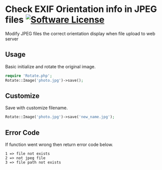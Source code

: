 # Check EXIF Orientation info in JPEG files [![Software License](https://img.shields.io/badge/license-MIT-brightgreen.svg?style=flat-square)](LICENSE.md)
Modify JPEG files the correct orientation display when file upload to web server

## Usage
Basic initialize and rotate the original image.
```php
require 'Rotate.php';
Rotate::Image('photo.jpg')->save();
```
## Customize
Save with customize filename.
```php
Rotate::Image('photo.jpg')->save('new_name.jpg');
```
## Error Code
If function went wrong then return error code below.
```
1 => file not exists
2 => not jpeg file
3 => file path not exists
```
